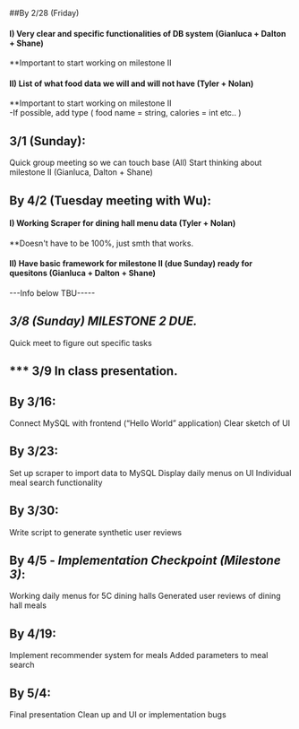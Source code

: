 ##By 2/28 (Friday) 
#### I) Very clear and specific functionalities of DB system (Gianluca + Dalton + Shane)
  **Important to start working on milestone II  
#### II) List of what food data we will and will not have (Tyler + Nolan)
  **Important to start working on milestone II  
  -If possible, add type ( food name = string, calories = int etc.. ) 
## 3/1 (Sunday): 
Quick group meeting so we can touch base (All)
Start thinking about milestone II (Gianluca, Dalton + Shane)

## By 4/2 (Tuesday meeting with Wu):
#### I) Working Scraper for dining hall menu data (Tyler + Nolan) 
   **Doesn't have to be 100%, just smth that works. 
#### II) Have basic framework for milestone II (due Sunday) ready for quesitons  (Gianluca + Dalton + Shane) 

---Info below TBU----- 
## ***3/8 (Sunday) MILESTONE 2 DUE.***
Quick meet to figure out specific tasks

## *** 3/9 In class presentation. 

## By 3/16:
Connect MySQL with frontend (“Hello World” application)
Clear sketch of UI 

## By 3/23:
Set up scraper to import data to MySQL
Display daily menus on UI
Individual meal search functionality

## By 3/30:
Write script to generate synthetic user reviews

## By 4/5 - ***Implementation Checkpoint (Milestone 3)***:
Working daily menus for 5C dining halls
Generated user reviews of dining hall meals

## By 4/19:
Implement recommender system for meals
Added parameters to meal search

## By 5/4:
Final presentation
Clean up and UI or implementation bugs
